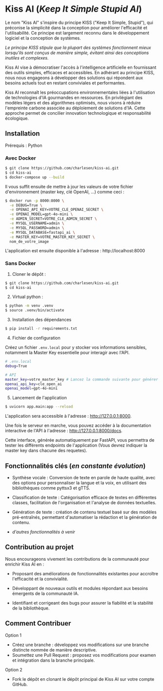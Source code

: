 # Kiss AI (_Keep It Simple Stupid AI_)

Le nom "Kiss AI" s'inspire du principe KISS ("Keep It Simple, Stupid"), qui préconise la simplicité dans la conception pour améliorer l'efficacité et l'utilisabilité.
Ce principe est largement reconnu dans le développement logiciel et la conception de systèmes.

_Le principe KISS stipule que la plupart des systèmes fonctionnent mieux lorsqu'ils sont conçus de manière simple, évitant ainsi des conceptions inutiles et complexes._

Kiss AI vise à démocratiser l'accès à l'intelligence artificielle en fournissant des outils simples, efficaces et accessibles. En adhérant au principe KISS, nous nous engageons à développer des solutions qui répondent aux besoins actuels tout en restant conviviales et performantes.​

Kiss AI reconnaît les préoccupations environnementales liées à l'utilisation de technologies d'IA gourmandes en ressources. En privilégiant des modèles légers et des algorithmes optimisés, nous visons à réduire l'empreinte carbone associée au déploiement de solutions d'IA. Cette approche permet de concilier innovation technologique et responsabilité écologique.

## Installation

Prérequis : Python

### Avec Docker

```bash
$ git clone https://github.com/charlesen/kiss-ai.git
$ cd kiss-ai
$ docker-compose up --build
```

Il vous suffit ensuite de mettre à jour les valeurs de votre fichier d'environnement (master key, clé OpenAI, ...) comme ceci :

```bash
$ docker run -p 8000:8000 \
  -e DEBUG=True \
  -e OPENAI_API_KEY=VOTRE_CLE_OPENAI_SECRET \
  -e OPENAI_MODEL=gpt-4o-mini \
  -e ADMIN_SECRET=VOTRE_CLE_ADMIN_SECRET \
  -e MYSQL_USERNAME=admin \
  -e MYSQL_PASSWORD=admin \
  -e MYSQL_DATABASE=fastapi_ai \
  -e MASTER_KEY=VOTRE_MASTER_KEY_SECRET \
  nom_de_votre_image
```

L'application est ensuite disponible à l'adresse : http://localhost:8000

### Sans Docker

1. Cloner le dépôt :

```bash
$ git clone https://github.com/charlesen/kiss-ai.git
$ cd kiss-ai
```

2. Virtual python :

```bash
$ python -m venv .venv
$ source .venv/bin/activate
```

3. Installation des dépendances

```bash
$ pip install -r requirements.txt
```

4. Fichier de configuration

Créez un fichier `.env.local` pour y stocker vos informations sensibles, notamment la Master Key essentielle pour interagir avec l'API.

```bash
# .env.local
debug=True

# API
master_key=votre_master_key # Lancez la commande suivante pour générer une nouvelle clé ==> openssl rand -hex 16
openai_api_key=cle_open_ai
openai_model=gpt-4o-mini
```

5. Lancement de l'application

```bash
$ uvicorn app.main:app --reload
```

L'application sera accessible à l'adresse : http://127.0.0.1:8000.

Une fois le serveur en marche, vous pouvez accéder à la documentation interactive de l'API à l'adresse : http://127.0.0.1:8000/docs.

Cette interface, générée automatiquement par FastAPI, vous permettra de tester les différents endpoints de l'application (Vous devrez indiquer la master key dans chacune des requetes).

## Fonctionnalités clés (_en constante évolution_)

- Synthèse vocale : Conversion de texte en parole de haute qualité, avec des options pour personnaliser la langue et la voix, en utilisant des bibliothèques comme pyttsx3 et gTTS.​

- Classification de texte : Catégorisation efficace de textes en différentes classes, facilitation de l'organisation et l'analyse de données textuelles.​

- Génération de texte : création de contenu textuel basé sur des modèles pré-entraînés, permettant d'automatiser la rédaction et la génération de contenu.​

- _d'autres fonctionnalités à venir_

## Contribution au projet

Nous encourageons vivement les contributions de la communauté pour enrichir Kiss AI en :​

- Proposant des améliorations de fonctionnalités existantes pour accroître l'efficacité et la convivialité.​

- Développant de nouveaux outils et modules répondant aux besoins émergents de la communauté IA.​

- Identifiant et corrigeant des bugs pour assurer la fiabilité et la stabilité de la bibliothèque.​

## Comment Contribuer

Option 1

- Créez une branche : développez vos modifications sur une branche distincte nommée de manière descriptive.​
- Soumettez une Pull Request : proposez vos modifications pour examen et intégration dans la branche principale.

Option 2

- Fork le dépôt en clonant le dépôt principal de Kiss AI sur votre compte GitHub.​
